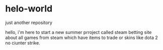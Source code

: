 # helo-world
just another repository 

hello, i'm here to start a new summer prroject called steam betting site about all games from steam which have items to trade or skins like dota 2 no ciunter strike.
